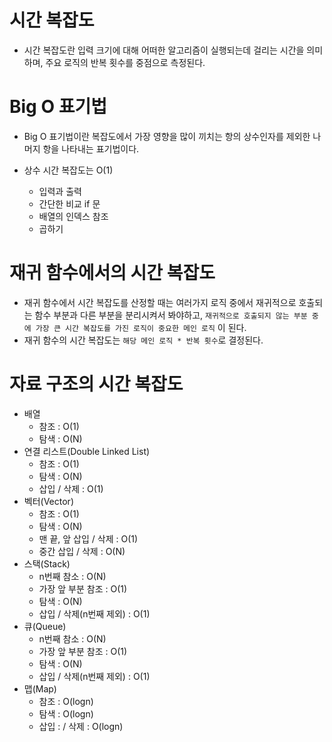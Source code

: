 # 시간 복잡도

- 시간 복잡도란 입력 크기에 대해 어떠한 알고리즘이 실행되는데 걸리는 시간을 의미하며, 주요 로직의 반복 횟수를 중점으로 측정된다.

# Big O 표기법

- Big O 표기법이란 복잡도에서 가장 영향을 많이 끼치는 항의 상수인자를 제외한 나머지 항을 나타내는 표기법이다.

- 상수 시간 복잡도는 O(1)
  - 입력과 출력
  - 간단한 비교 if 문
  - 배열의 인덱스 참조
  - 곱하기

# 재귀 함수에서의 시간 복잡도

- 재귀 함수에서 시간 복잡도를 산정할 때는 여러가지 로직 중에서 재귀적으로 호출되는 함수 부분과 다른 부분을 분리시켜서 봐야하고, `재귀적으로 호출되지 않는 부분 중에 가장 큰 시간 복잡도를 가진 로직이 중요한 메인 로직` 이 된다.
- 재귀 함수의 시간 복잡도는 `해당 메인 로직 * 반복 횟수`로 결정된다.

# 자료 구조의 시간 복잡도

- 배열
  - 참조 : O(1)
  - 탐색 : O(N)
- 연결 리스트(Double Linked List)
  - 참조 : O(1)
  - 탐색 : O(N)
  - 삽입 / 삭제 : O(1)
- 벡터(Vector)
  - 참조 : O(1)
  - 탐색 : O(N)
  - 맨 끝, 앞 삽입 / 삭제 : O(1)
  - 중간 삽입 / 삭제 : O(N)
- 스택(Stack)
  - n번째 참소 : O(N)
  - 가장 앞 부분 참조 : O(1)
  - 탐색 : O(N)
  - 삽입 / 삭제(n번째 제외) : O(1)
- 큐(Queue)
  - n번째 참소 : O(N)
  - 가장 앞 부분 참조 : O(1)
  - 탐색 : O(N)
  - 삽입 / 삭제(n번째 제외) : O(1)
- 맵(Map)
  - 참조 : O(logn)
  - 탐색 : O(logn)
  - 삽입 : / 삭제 : O(logn)
